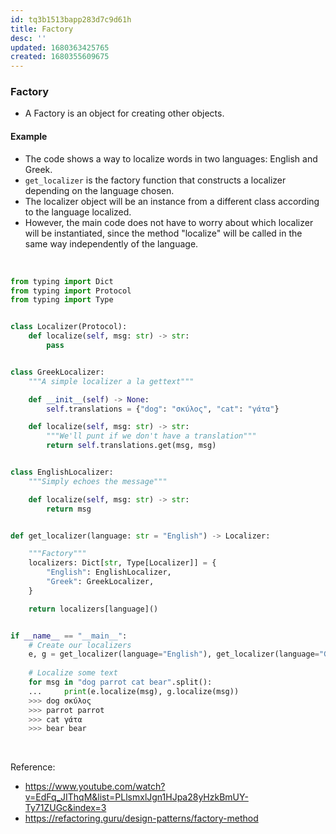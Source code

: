 ```yaml
---
id: tq3b1513bapp283d7c9d61h
title: Factory
desc: ''
updated: 1680363425765
created: 1680355609675
---
```


### Factory
- A Factory is an object for creating other objects.


#### Example
- The code shows a way to localize words in two languages: English and
Greek. 
- `get_localizer` is the factory function that constructs a
localizer depending on the language chosen. 
- The localizer object will be an instance from a different class according to the language localized. 
- However, the main code does not have to worry about which localizer will be instantiated, since the method "localize" will be called in the same way independently of the language.

<br>

``` python
from typing import Dict
from typing import Protocol
from typing import Type


class Localizer(Protocol):
    def localize(self, msg: str) -> str:
        pass


class GreekLocalizer:
    """A simple localizer a la gettext"""

    def __init__(self) -> None:
        self.translations = {"dog": "σκύλος", "cat": "γάτα"}

    def localize(self, msg: str) -> str:
        """We'll punt if we don't have a translation"""
        return self.translations.get(msg, msg)


class EnglishLocalizer:
    """Simply echoes the message"""

    def localize(self, msg: str) -> str:
        return msg


def get_localizer(language: str = "English") -> Localizer:

    """Factory"""
    localizers: Dict[str, Type[Localizer]] = {
        "English": EnglishLocalizer,
        "Greek": GreekLocalizer,
    }

    return localizers[language]()


if __name__ == "__main__":
    # Create our localizers
    e, g = get_localizer(language="English"), get_localizer(language="Greek")
    
    # Localize some text
    for msg in "dog parrot cat bear".split():
    ...     print(e.localize(msg), g.localize(msg))
    >>> dog σκύλος
    >>> parrot parrot
    >>> cat γάτα
    >>> bear bear
```
<br>

Reference:
- https://www.youtube.com/watch?v=EdFq_JIThqM&list=PLlsmxlJgn1HJpa28yHzkBmUY-Ty71ZUGc&index=3
- https://refactoring.guru/design-patterns/factory-method